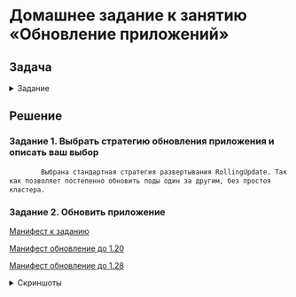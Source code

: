 # Домашнее задание к занятию «Обновление приложений»

## Задача
<details>
 <summary>Задание</summary>
# Домашнее задание к занятию «Обновление приложений»

### Цель задания

Выбрать и настроить стратегию обновления приложения.

### Чеклист готовности к домашнему заданию

1. Кластер K8s.

### Инструменты и дополнительные материалы, которые пригодятся для выполнения задания

1. [Документация Updating a Deployment](https://kubernetes.io/docs/concepts/workloads/controllers/deployment/#updating-a-deployment).
2. [Статья про стратегии обновлений](https://habr.com/ru/companies/flant/articles/471620/).

-----

### Задание 1. Выбрать стратегию обновления приложения и описать ваш выбор

1. Имеется приложение, состоящее из нескольких реплик, которое требуется обновить.
2. Ресурсы, выделенные для приложения, ограничены, и нет возможности их увеличить.
3. Запас по ресурсам в менее загруженный момент времени составляет 20%.
4. Обновление мажорное, новые версии приложения не умеют работать со старыми.
5. Вам нужно объяснить свой выбор стратегии обновления приложения.

### Задание 2. Обновить приложение

1. Создать deployment приложения с контейнерами nginx и multitool. Версию nginx взять 1.19. Количество реплик — 5.
2. Обновить версию nginx в приложении до версии 1.20, сократив время обновления до минимума. Приложение должно быть доступно.
3. Попытаться обновить nginx до версии 1.28, приложение должно оставаться доступным.
4. Откатиться после неудачного обновления.

## Дополнительные задания — со звёздочкой*

Задания дополнительные, необязательные к выполнению, они не повлияют на получение зачёта по домашнему заданию. **Но мы настоятельно рекомендуем вам выполнять все задания со звёздочкой.** Это поможет лучше разобраться в материале.   

### Задание 3*. Создать Canary deployment

1. Создать два deployment'а приложения nginx.
2. При помощи разных ConfigMap сделать две версии приложения — веб-страницы.
3. С помощью ingress создать канареечный деплоймент, чтобы можно было часть трафика перебросить на разные версии приложения.

### Правила приёма работы

1. Домашняя работа оформляется в своем Git-репозитории в файле README.md. Выполненное домашнее задание пришлите ссылкой на .md-файл в вашем репозитории.
2. Файл README.md должен содержать скриншоты вывода необходимых команд, а также скриншоты результатов.
3. Репозиторий должен содержать тексты манифестов или ссылки на них в файле README.md.

</details>

## Решение

### Задание 1. Выбрать стратегию обновления приложения и описать ваш выбор

            Выбрана стандартная стратегия развертывания RollingUpdate. Так как позволяет постепенно обновить поды один за другим, без простоя кластера.

### Задание 2. Обновить приложение

[Манифест к заданию](dep.yaml)

[Манифест обновление до 1.20](update1-20.yaml)

[Манифест обновление до 1.28](update1-28.yaml)


<details>
 <summary>Скриншоты</summary>

          1.Создать deployment приложения с контейнерами nginx и multitool. Версию nginx взять 1.19. Количество реплик — 5.

![img.png](img.png)

          2. Обновить версию nginx в приложении до версии 1.20, сократив время обновления до минимума. Приложение должно быть доступно.

![img_1.png](img_1.png)

          3. Попытаться обновить nginx до версии 1.28, приложение должно оставаться доступным.

![img_2.png](img_2.png)

          4. Откатиться после неудачного обновления.

![img_3.png](img_3.png)

</details>